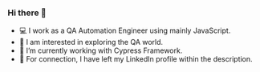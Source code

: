 ### Hi there 👋
- 💻 I work as a QA Automation Engineer using mainly JavaScript.
- 👀 I am interested in exploring the QA world.
- 🔭 I’m currently working with Cypress Framework.
- 💬 For connection, I have left my LinkedIn profile within the description.

<!--
**georgiev8/georgiev8** is a ✨ _special_ ✨ repository because its `README.md` (this file) appears on your GitHub profile.

Here are some ideas to get you started:

- 🔭 I’m currently working on ...
- 🌱 I’m currently learning ...
- 👯 I’m looking to collaborate on ...
- 🤔 I’m looking for help with ...
- 💬 Ask me about ...
- 📫 How to reach me: ...
- 😄 Pronouns: ...
- ⚡ Fun fact: ...
-->
